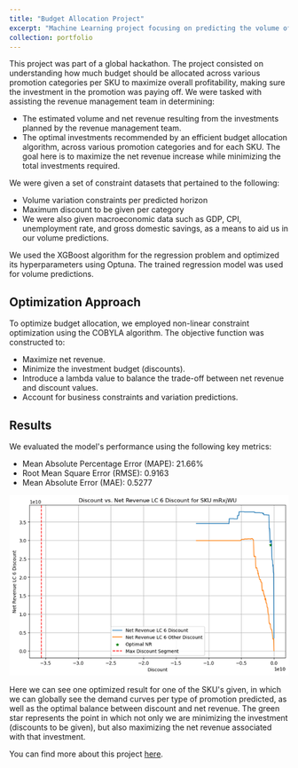 ```yaml
---
title: "Budget Allocation Project"
excerpt: "Machine Learning project focusing on predicting the volume of hectoliters to be sold for different products over two horizon periods, and then optimizing the net revenue while minimizing the investment budget (discounts).<br/><img src='/images/portfolio-1.png'>"
collection: portfolio
---
```


This project was part of a global hackathon. The project consisted on understanding how much budget should be allocated across various promotion categories per SKU to maximize overall profitability, making sure the investment in the promotion was paying off. We were tasked with assisting the revenue management team in determining:

- The estimated volume and net revenue resulting from the investments planned by the revenue management team.
- The optimal investments recommended by an efficient budget allocation algorithm, across various promotion categories and for each SKU. The goal here is to maximize the net revenue increase while minimizing the total investments required.

We were given a set of constraint datasets that pertained to the following: 

* Volume variation constraints per predicted horizon
* Maximum discount to be given per category
* We were also given macroeconomic data such as GDP, CPI, unemployment rate, and gross domestic savings, as a means to aid us in our volume predictions.

We used the XGBoost algorithm for the regression problem and optimized its hyperparameters using Optuna. The trained regression model was used for volume predictions.

Optimization Approach
----
To optimize budget allocation, we employed non-linear constraint optimization using the COBYLA algorithm. The objective function was constructed to:

* Maximize net revenue.
* Minimize the investment budget (discounts).
* Introduce a lambda value to balance the trade-off between net revenue and discount values.
* Account for business constraints and variation predictions.


Results
----

We evaluated the model's performance using the following key metrics:

* Mean Absolute Percentage Error (MAPE): 21.66%
* Root Mean Square Error (RMSE): 0.9163
* Mean Absolute Error (MAE): 0.5277

![One result](/images/portfolio-1.png)

Here we can see one optimized result for one of the SKU's given, in which we can globally see the demand curves per type of promotion predicted, as well as the optimal balance between discount and net revenue. The green star represents the point in which not only we are minimizing the investment (discounts to be given), but also maximizing the net revenue associated with that investment.



You can find more about this project [here](https://github.com/josegarciav/Hackathon_Global_ABInBev).
